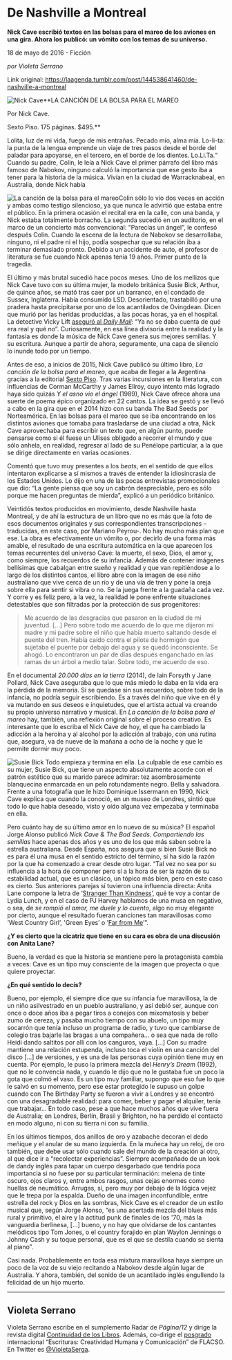 # De Nashville a Montreal

**Nick Cave escribió textos en las bolsas para el mareo de los aviones en una gira. Ahora los publicó: un vómito con los temas de su universo.**

18 de mayo de 2016 - Ficción

_por Violeta Serrano_

Link original: https://laagenda.tumblr.com/post/144538641460/de-nashville-a-montreal

![Nick Cave](https://64.media.tumblr.com/a7ecbc77125b53a21c105321fe16d605/tumblr_inline_pk08ntnvar1t6q87u_500.jpg)**LA CANCIÓN DE LA BOLSA PARA EL MAREO  

Por Nick Cave.  

Sexto Piso. 175 páginas. $495.**

Lolita, luz de mi vida, fuego de mis entrañas. Pecado mío, alma mía. Lo-li-ta: la punta de la lengua emprende un viaje de tres pasos desde el borde del paladar para apoyarse, en el tercero, en el borde de los dientes. Lo.Li.Ta.“ Cuando su padre, Colin, le leía a Nick Cave el primer párrafo del libro más famoso de Nabokov, ninguno calculó la importancia que ese gesto iba a tener para la historia de la música. Vivían en la ciudad de Warracknabeal, en Australia, donde Nick había 


![La canción de la bolsa para el mareo](https://64.media.tumblr.com/a3ee10bc049004c9ca21ba946b67aaa6/tumblr_inline_pk08ntHIlH1t6q87u_400.jpg)Colin sólo lo vio dos veces en acción y ambas como testigo silencioso, ya que nunca le advirtió que estaba entre el público. En la primera ocasión el recital era en la calle, con una banda, y Nick estaba totalmente borracho. La segunda sucedió en un auditorio, en el marco de un concierto más convencional: "Parecías un ángel”, le confesó después Colin. Cuando la escena de la lectura de Nabokov se desarrollaba, ninguno, ni el padre ni el hijo, podía sospechar que su relación iba a terminar demasiado pronto. Debido a un accidente de auto, el profesor de literatura se fue cuando Nick apenas tenía 19 años. Primer punto de la tragedia.

El último y más brutal sucedió hace pocos meses. Uno de los mellizos que Nick Cave tuvo con su última mujer, la modelo británica Susie Bick, Arthur, de quince años, se mató tras caer por un barranco, en el condado de Sussex, Inglaterra. Había consumido LSD. Desorientado, trastabilló por una pradera hasta precipitarse por uno de los acantilados de Ovingdean. Dicen que murió por las heridas producidas, a las pocas horas, ya en el hospital. La detective Vicky Lift [aseguró al *Daily Mail*](http://www.dailymail.co.uk/news/article-3311680/Musician-Nick-Cave-wife-arrive-inquest-death-son-Arthur-15-died-falling-cliff.html): “Ya no se daba cuenta de qué era real y qué no”. Curiosamente, en esa línea divisoria entre la realidad y la fantasía es donde la música de Nick Cave genera sus mejores semillas. Y su escritura. Aunque a partir de ahora, seguramente, una capa de silencio lo inunde todo por un tiempo.

Antes de eso, a inicios de 2015, Nick Cave publicó su último libro, *La canción de la bolsa para el mareo*, que acaba de llegar a la Argentina gracias a la editorial [Sexto Piso](http://www.sextopiso.com/). Tras varias incursiones en la literatura, con influencias de Corman McCarthy y James Ellroy, cuyo intento más logrado haya sido quizás *Y el asno vio el ángel* (1989), Nick Cave ofrece ahora una suerte de poema épico organizado en 22 cantos. La idea se gestó y se llevó a cabo en la gira que en el 2014 hizo con su banda The Bad Seeds por Norteamérica. En las bolsas para el mareo que se iba encontrando en los distintos aviones que tomaba para trasladarse de una ciudad a otra, Nick Cave aprovechaba para escribir un texto que, en algún punto, puede pensarse como si él fuese un Ulises obligado a recorrer el mundo y que sólo anhela, en realidad, regresar al lado de su Penélope particular, a la que se dirige directamente en varias ocasiones.

Comentó que tuvo muy presentes a los *beats*, en el sentido de que ellos intentaron explicarse a sí mismos a través de entender la idiosincrasia de los Estados Unidos. Lo dijo en una de las pocas entrevistas promocionales que dio: “La gente piensa que soy un cabrón despreciable, pero es sólo porque me hacen preguntas de mierda”, explicó a un periódico británico.

Veintidós textos producidos en movimiento, desde Nashville hasta Montreal, y de ahí la estructura de un libro que no es más que la foto de esos documentos originales y sus correspondientes transcripciones –traducidas, en este caso, por Mariano Peyrou-. No hay mucho más plan que ese. La obra es efectivamente un vómito o, por decirlo de una forma más amable, el resultado de una escritura automática en la que aparecen los temas recurrentes del universo Cave: la muerte, el sexo, Dios, el amor y, como siempre, los recuerdos de su infancia. Además de contener imágenes bellísimas que cabalgan entre sueño y realidad y que van repitiéndose a lo largo de los distintos cantos, el libro abre con la imagen de ese niño australiano que vive cerca de un río y de una vía de tren y pone la oreja sobre ella para sentir si vibra o no. Se la juega frente a la guadaña cada vez. Y corre y es feliz pero, a la vez, la realidad le pone enfrente situaciones detestables que son filtradas por la protección de sus progenitores:




> Me acuerdo de las desgracias que pasaron en la ciudad de mi juventud. […] Pero sobre todo me acuerdo de lo que me dijeron mi madre y mi padre sobre el niño que había muerto saltando desde el puente del tren. Había caído contra el pilote de hormigón que sujetaba el puente por debajo del agua y se quedó inconsciente. Se ahogó. Lo encontraron un par de días después enganchado en las ramas de un árbol a medio talar. Sobre todo, me acuerdo de eso.
> 
> 

En el documental *20.000 días en la tierra* (2014), de Iain Forsyth y Jane Pollard, Nick Cave aseguraba que lo que más miedo le daba en la vida era la pérdida de la memoria. Si se quedase sin sus recuerdos, sobre todo de la infancia, no podría seguir escribiendo. Es a través del niño que vive en él y va mutando en sus deseos e inquietudes, que el artista actual va creando su propio universo narrativo y musical. En *La canción de la bolsa para el mareo* hay, también, una reflexión original sobre el proceso creativo. Es interesante que lo escriba el Nick Cave de hoy, el que ha cambiado la adicción a la heroína y al alcohol por la adicción al trabajo, con una rutina que, asegura, va de nueve de la mañana a ocho de la noche y que le permite dormir muy poco.

![Susie Bick](https://64.media.tumblr.com/7133d2980987e02025ea530a207d6c81/tumblr_inline_pk08nuztQa1t6q87u_400.jpg) Todo empieza y termina en ella. La culpable de ese cambio es su mujer, Susie Bick, que tiene un aspecto absolutamente acorde con el patrón estético que su marido parece admirar: tez asombrosamente blanquecina enmarcada en un pelo rotundamente negro. Bella y salvadora. Frente a una fotografía que le hizo Dominique Issermann en 1990, Nick Cave explica que cuando la conoció, en un museo de Londres, sintió que todo lo que había deseado, visto y oído alguna vez empezaba y terminaba en ella.

Pero cuánto hay de su último amor en lo nuevo de su música? El español Jorge Alonso publicó *Nick Cave & The Bad Seeds. Compartiendo las semillas* hace apenas dos años y es uno de los que más saben sobre la estrella australiana. Desde España, nos asegura que si bien Susie Bick no es para él una musa en el sentido estricto del término, sí ha sido la razón por la que ha comenzado a crear desde otro lugar. “Tal vez no sea por su influencia a la hora de componer pero sí a la hora de ser la razón de su estabilidad actual, que es un clásico, un tópico más bien, pero en este caso es cierto. Sus anteriores parejas sí tuvieron una influencia directa: Anita Lane compone la letra de ’[Stranger Than Kindness](https://youtu.be/G6TNSaeY2Rw)’, qué te voy a contar de Lydia Lunch, y en el caso de PJ Harvey hablamos de una musa en negativo, o sea, de *se rompió el amor, me duele y lo cuento*, algo no muy elegante por cierto, aunque el resultado fueran canciones tan maravillosas como ‘West Country Girl’, 'Green Eyes’ o ’[Far from Me](https://youtu.be/ni7dMXztaqk)’”.

**¿Y es cierto que la cicatriz que tiene en su cara es obra de una discusión con Anita Lane?**  

Bueno, la verdad es que la historia se mantiene pero la protagonista cambia a veces: Cave es un tipo muy consciente de la imagen que proyecta o que quiere proyectar.

**¿En qué sentido lo decís?**  

Bueno, por ejemplo, él siempre dice que su infancia fue maravillosa, la de un niño asilvestrado en un pueblo australiano, y así debió ser, aunque con once o doce años iba a pegar tiros a conejos con mixomatosis y beber zumo de cereza, y pasaba mucho tiempo con su abuelo, un tipo muy socarrón que tenía incluso un programa de radio, y tuvo que cambiarse de colegio tras bajarle las bragas a una compañera… o sea que nada de rollo Heidi dando saltitos por allí con los canguros, vaya. […] Con su madre mantiene una relación estupenda, incluso toca el violín en una canción del disco […] de versiones, y es una de las personas cuya opinión tiene muy en cuenta. Por ejemplo, le puso la primera mezcla del *Henry’s Dream* (1992), que no le convencía nada, y cuando le dijo que no le gustaba fue un poco la gota que colmó el vaso. Es un tipo muy familiar, supongo que eso fue lo que le salvó en su momento, pero ese estar protegido le supuso un golpe cuando con The Birthday Party se fueron a vivir a Londres y se encontró con una desagradable realidad: para comer, beber y pagar el alquiler, tenía que trabajar… En todo caso, pese a que hace muchos años que vive fuera de Australia; en Londres, Berlín, Brasil y Brighton, no ha perdido el contacto en modo alguno, ni con su tierra ni con su familia.

En los últimos tiempos, dos anillos de oro y azabache decoran el dedo meñique y el anular de su mano izquierda. En la muñeca hay un reloj, de oro también, que debe usar sólo cuando sale del mundo de la creación al otro, al que dice ir a “recolectar experiencias”. Siempre acompañado de un look de dandy inglés para tapar un cuerpo desgarbado que tendría poca importancia si no fuese por su particular terminación: melena de tinte oscuro, ojos claros y, entre ambos rasgos, unas cejas enormes como huellas de neumático. Arrugas, sí, pero muy por debajo de la lógica vejez que le trepa por la espalda. Dueño de una imagen inconfundible, entre estrella del rock y Dios en las sombras, Nick Cave es el creador de un estilo musical que, según Jorge Alonso, “es una acertada mezcla del blues más rural y primitivo, el aire y la actitud punk de finales de los '70, más la vanguardia berlinesa, […] bueno, y no hay que olvidarse de los cantantes melódicos tipo Tom Jones, o el country forajido en plan Waylon Jennings o Johnny Cash y su toque personal, que es el que se destila cuando se sienta al piano”.

Casi nada. Probablemente en toda esa mixtura maravillosa haya siempre un poco de la voz de su viejo recitando a Nabokov desde algún lugar de Australia. Y ahora, también, del sonido de un acantilado inglés engullendo la felicidad de un hijo muerto. 

  




---

 Violeta Serrano
----------------

 Violeta Serrano escribe en el sumplemento Radar de *Página/12* y dirige la revista digital [Continuidad de los Libros](http://www.continuidaddeloslibros.com/). Además, co-dirige el [posgrado](http://flacso.org.ar/formacion-academica/escrituras-creatividad-humana-y-comunicacion/) internacional “Escrituras: Creatividad Humana y Comunicación” de FLACSO. En Twitter es [@VioletaSerga](https://twitter.com/VioletaSerga). 

